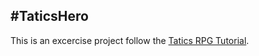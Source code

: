 ﻿#TaticsHero
---
This is an excercise project follow the [Tatics RPG Tutorial](https://theliquidfire.wordpress.com/projects/).
